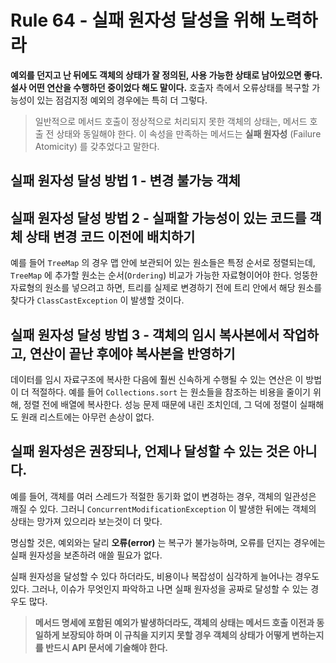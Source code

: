 # Rule 64 - 실패 원자성 달성을 위해 노력하라

**예외를 던지고 난 뒤에도 객체의 상태가 잘 정의된, 사용 가능한 상태로 남아있으면 좋다. 설사 어떤 연산을 수행하던 중이었다 해도 말이다.** 호출자 측에서 
오류상태를 복구할 가능성이 있는 점검지정 예외의 경우에는 특히 더 그렇다. 

> 일반적으로 메서드 호출이 정상적으로 처리되지 못한 객체의 상태는, 메서드 호출 전 상태와 동일해야 한다. 이 속성을 만족하는 메서드는 **실패 원자성** (Failure Atomicity) 를 갖추었다고 말한다.

## 실패 원자성 달성 방법 1 - 변경 불가능 객체

## 실패 원자성 달성 방법 2 - 실패할 가능성이 있는 코드를 객체 상태 변경 코드 이전에 배치하기

예를 들어 `TreeMap` 의 경우 맵 안에 보관되어 있는 원소들은 특정 순서로 정렬되는데, `TreeMap` 에 추가할 원소는 순서(`Ordering`) 비교가 가능한 자료형이어야 한다. 
엉뚱한 자료형의 원소를 넣으려고 하면, 트리를 실제로 변경하기 전에 트리 안에서 해당 원소를 찾다가 `ClassCastException` 이 발생할 것이다.

## 실패 원자성 달성 방법 3 - 객체의 임시 복사본에서 작업하고, 연산이 끝난 후에야 복사본을 반영하기
 
데이터를 임시 자료구조에 복사한 다음에 훨씬 신속하게 수행될 수 있는 연산은 이 방법이 더 적절하다. 
예를 들어 `Collections.sort` 는 원소들을 참조하는 비용을 줄이기 위해, 정렬 전에 배열에 복사한다. 성능 문제 때문에 내린 조치인데, 
그 덕에 정렬이 실패해도 원래 리스트에는 아무런 손상이 없다.

## 실패 원자성은 권장되나, 언제나 달성할 수 있는 것은 아니다.

예를 들어, 객체를 여러 스레드가 적절한 동기화 없이 변경하는 경우, 객체의 일관성은 깨질 수 있다. 
그러니 `ConcurrentModificationException` 이 발생한 뒤에는 객체의 상태는 망가져 있으리라 보는것이 더 맞다. 

명심할 것은, 예외와는 달리 **오류(error)** 는 복구가 불가능하며, 오류를 던지는 경우에는 실패 원자성을 보존하려 애쓸 필요가 없다.

실패 원자성을 달성할 수 있다 하더라도, 비용이나 복잡성이 심각하게 늘어나는 경우도 있다. 그러나, 이슈가 무엇인지 파악하고 나면 
실패 원자성을 공짜로 달성할 수 있는 경우도 많다.

> **메서드 명세에 포함된 예외가 발생하더라도, 객체의 상태는 메서드 호출 이전과 동일하게 보장되야 하며 이 규칙을 지키지 못할 경우 객체의 상태가 어떻게 변하는지를 반드시 API 문서에 기술해야 한다.**


 
 